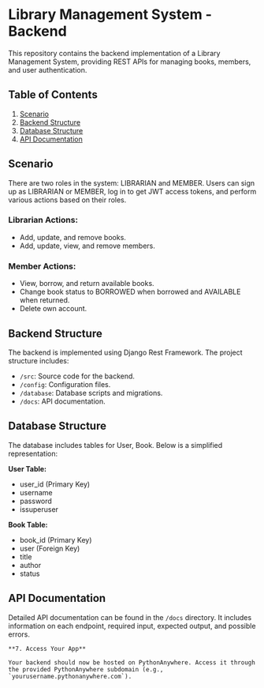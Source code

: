 # Library Management System - Backend

This repository contains the backend implementation of a Library Management System, providing REST APIs for managing books, members, and user authentication.

## Table of Contents
1. [Scenario](#scenario)
2. [Backend Structure](#backend-structure)
3. [Database Structure](#database-structure)
4. [API Documentation](#api-documentation)


## Scenario

There are two roles in the system: LIBRARIAN and MEMBER. Users can sign up as LIBRARIAN or MEMBER, log in to get JWT access tokens, and perform various actions based on their roles.

### Librarian Actions:
- Add, update, and remove books.
- Add, update, view, and remove members.

### Member Actions:
- View, borrow, and return available books.
- Change book status to BORROWED when borrowed and AVAILABLE when returned.
- Delete own account.

## Backend Structure

The backend is implemented using Django Rest Framework. The project structure includes:
- `/src`: Source code for the backend.
- `/config`: Configuration files.
- `/database`: Database scripts and migrations.
- `/docs`: API documentation.

## Database Structure

The database includes tables for User, Book. Below is a simplified representation:

**User Table:**
- user_id (Primary Key)
- username
- password
- issuperuser

**Book Table:**
- book_id (Primary Key)
- user (Foreign Key)
- title
- author
- status

## API Documentation

Detailed API documentation can be found in the `/docs` directory. It includes information on each endpoint, required input, expected output, and possible errors.



    **7. Access Your App**

    Your backend should now be hosted on PythonAnywhere. Access it through the provided PythonAnywhere subdomain (e.g., `yourusername.pythonanywhere.com`).


